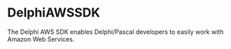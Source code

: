 DelphiAWSSDK
==============

The Delphi AWS SDK enables Delphi/Pascal developers to easily work with Amazon Web Services.

